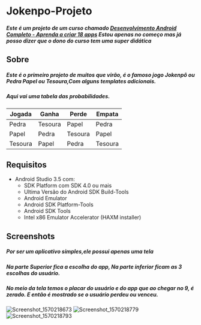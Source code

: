 # Jokenpo-Projeto
##### Este é um projeto de um curso chamado [Desenvolvimento Android Completo - Aprenda a criar 18 apps](https://www.udemy.com/course/curso-de-desenvolvimento-android-oreo/) **Estou apenas no começo mas já posso dizer que o dono do curso tem uma super didática**

## Sobre
##### Este é o primeiro projeto de muitos que virão, é o famoso jogo Jokenpô ou Pedra Papel ou Tesoura,Com alguns templates adicionais.
##### Aqui vai uma tabela das probabilidades.

| Jogada | Ganha | Perde | Empata|
|--------|-------|-------|-------| 
| Pedra  |Tesoura| Papel | Pedra |
| Papel  |Pedra  |Tesoura| Papel |
| Tesoura|Papel  | Pedra |Tesoura|


## Requisitos
* Android Studio 3.5 com:
    * SDK Platform com SDK 4.0 ou mais
    * Ultima Versão do Android SDK Build-Tools
    * Android Emulator 
    * Android SDK Platform-Tools
    * Android SDK Tools
    * Intel x86 Emulator Accelerator (HAXM installer) 

## Screenshots
##### Por ser um aplicativo simples,ele possui apenas uma tela
##### Na parte Superior fica a escolha do app, Na parte inferior ficam as 3 escolhas do usuário.
##### No meio da tela temos o placar do usuário e do app que ao chegar no 9, é zerado. E então é mostrado se o usuário perdeu ou venceu. 
![Screenshot_1570218673](https://user-images.githubusercontent.com/49169678/66236251-60990700-e6c8-11e9-807b-ae0a3b670188.png)
![Screenshot_1570218779](https://user-images.githubusercontent.com/49169678/66236252-60990700-e6c8-11e9-8102-cb6e18e81e80.png)
![Screenshot_1570218793](https://user-images.githubusercontent.com/49169678/66236253-61319d80-e6c8-11e9-9076-1d965f42a5b6.png)
